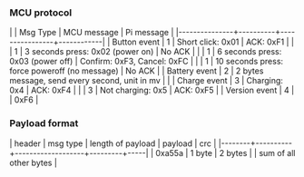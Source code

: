 ### MCU protocol 

|               | Msg Type | MCU message    | Pi message |
|---------------+----------+----------------+------------|
| Button event  | 1 | Short click: 0x01     | ACK: 0xF1  |
|               | 1 | 3 seconds press: 0x02 (power on)  |  No ACK |
|               | 1 | 6 seconds press: 0x03 (power off) | Confirm: 0xF3, Cancel: 0xFC |
|               | 1 | 10 seconds press: force poweroff (no message) | No ACK | 
| Battery event | 2 | 2 bytes message, send every second, unit in mv |      |
| Charge event  | 3 | Charging: 0x4 | ACK: 0xF4 |
|               | 3 | Not charging: 0x5 | ACK: 0xF5 | 
| Version event | 4 |                       | 0xF6  |

### Payload format 

| header | msg type | length of payload | payload | crc | 
|--------+----------+-------------------+---------+-----| 
| 0xa55a | 1 byte   | 2 bytes           |         | sum of all other bytes | 
